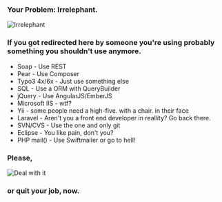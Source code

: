 ### Your Problem: Irrelephant.

![Irrelephant](https://cloud.githubusercontent.com/assets/450980/4320103/17e368ac-3f34-11e4-85fb-9266a3c7106d.gif)

### If you got redirected here by someone you're using probably something you shouldn't use anymore.

  - Soap - Use REST
  - Pear - Use Composer
  - Typo3 4x/6x - Just use something else
  - SQL - Use a ORM with QueryBuilder
  - jQuery - Use AngularJS/EmberJS
  - Microsoft IIS - wtf?
  - Yii - some people need a high-five. with a chair. in their face
  - Laravel - Aren't you a front end developer in reallity? Go back there.
  - SVN/CVS - Use the one and only git
  - Eclipse - You like pain, don't you?
  - PHP mail() - Use Swiftmailer or go to hell!

### Please,

![Deal with it](https://cloud.githubusercontent.com/assets/450980/4320094/00906d9e-3f34-11e4-9143-f899d3314547.jpg)

### or quit your job, now.
